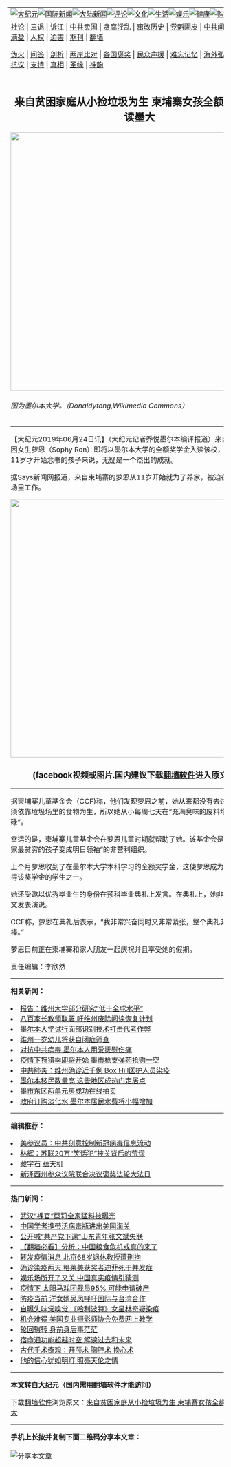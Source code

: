 <a name="1" id="1" target="_blank"></a><span id="1"></span>
<table align=center border="0"><tr><td colspan="2" VALIGN=TOP><a href="https://github.com/kimqea257/djy/blob/master/gb/nsc413.md#1"><img src="https://raw.githubusercontent.com/kimqea257/www/master/t/djy/1.jpg" title="大纪元"></a><a href="https://github.com/kimqea257/djy/blob/master/gb/n24hr.md#1"><img src="https://raw.githubusercontent.com/kimqea257/www/master/t/djy/3.jpg" title="国际新闻"></a><a href="https://github.com/kimqea257/djy/blob/master/gb/nsc413.md#1"><img src="https://raw.githubusercontent.com/kimqea257/www/master/t/djy/4.jpg" title="大陆新闻"></a><a href="https://github.com/kimqea257/djy/blob/master/gb/news392.md#1"><img src="https://raw.githubusercontent.com/kimqea257/www/master/t/djy/5.jpg" title="评论"></a><a href="https://github.com/kimqea257/djy/blob/master/gb/news2007.md#1"><img src="https://raw.githubusercontent.com/kimqea257/www/master/t/djy/6.jpg" title="文化"></a><a href="https://github.com/kimqea257/djy/blob/master/gb/news2008.md#1"><img src="https://raw.githubusercontent.com/kimqea257/www/master/t/djy/7.jpg" title="生活"></a><a href="https://github.com/kimqea257/djy/blob/master/gb/ncyule.md#1"><img src="https://raw.githubusercontent.com/kimqea257/www/master/t/djy/8.jpg" title="娱乐"></a><a href="https://github.com/kimqea257/djy/blob/master/gb/nsc1002.md#1"><img src="https://raw.githubusercontent.com/kimqea257/www/master/t/djy/9.jpg" title="健康"><a href="https://www.youlucky.com"><img src="https://raw.githubusercontent.com/kimqea257/www/master/t/djy/10.jpg" title="购物"></a><a href="https://donate.epochtimes.com/?utm_medium=epochtimes&utm_source=referral&utm_campaign=donate_button_djyarticleheader"><img src="https://raw.githubusercontent.com/kimqea257/www/master/t/djy/12.jpg" title="捐款"></a></td></tr>
<tr><td colspan="2" VALIGN=TOP><a target="_blank" href="https://github.com/kimqea257/djy/blob/master/gb/9p.md#1">社论</a> | <a target="_blank" href="https://github.com/kimqea257/djy/blob/master/gb/nf5657.md#1">三退</a> | <a target="_blank" href="https://github.com/kimqea257/djy/blob/master/gb/nf6124.md#1">诉江</a> | <a target="_blank" href="https://github.com/kimqea257/djy/blob/master/gb/nf1176117.md#1">中共卖国</a> | <a target="_blank" href="https://github.com/kimqea257/djy/blob/master/gb/nf5773.md#1">贪腐淫乱</a> | <a target="_blank" href="https://github.com/kimqea257/djy/blob/master/gb/nf1176115.md#1">窜改历史</a> | <a target="_blank" href="https://github.com/kimqea257/djy/blob/master/gb/nf1176107.md#1">党魁画皮</a> | <a target="_blank" href="https://github.com/kimqea257/djy/blob/master/gb/nf1320400.md#1">中共间谍</a> | <a target="_blank" href="https://github.com/kimqea257/djy/blob/master/gb/nf1176114.md#1">破坏传统</a> | <a target="_blank" href="https://github.com/kimqea257/ntdtv/blob/master/gb/prog447_1.md#1">恶贯满盈</a> | <a target="_blank" href="https://github.com/kimqea257/djy/blob/master/gb/ncid278.md#1">人权</a> | <a target="_blank" href="https://github.com/kimqea257/djy/blob/master/gb/nf1176111.md#1">迫害</a> | <a target="_blank" href="https://gitlab.com/szzdlab/mh-qikan/blob/master/README.md#1">期刊</a> | <a target="_blank" href="https://github.com/kimqea257/www/blob/master/README.md?zsrh#8">翻墙</a></p><p><a target="_blank" href="https://github.com/kimqea257/djy/blob/master/gb/nf5562.md#1">伪火</a> | <a target="_blank" href="https://github.com/kimqea257/djy/blob/master/gb/nf4378.md#1">问答</a> | <a target="_blank" href="https://github.com/kimqea257/djy/blob/master/gb/nf5792.md#1">剖析</a> | <a target="_blank" href="https://github.com/kimqea257/djy/blob/master/gb/nf5735.md#1">两岸比对</a> | <a target="_blank" href="https://github.com/kimqea257/djy/blob/master/gb/nf6119.md#1">各国褒奖</a> | <a target="_blank" href="https://github.com/kimqea257/djy/blob/master/gb/nf6120.md#1">民众声援</a> | <a target="_blank" href="https://github.com/kimqea257/djy/blob/master/gb/nf1188594.md#1">难忘记忆</a> | <a target="_blank" href="https://github.com/kimqea257/djy/blob/master/gb/nf3180.md#1">海外弘传</a> | <a target="_blank" href="https://github.com/kimqea257/djy/blob/master/gb/nf5410.md#1">万人上访</a> | <a target="_blank" href="https://github.com/kimqea257/ntdtv/blob/master/gb/prog1530_1.md#1">和平抗议</a> | <a target="_blank" href="https://github.com/kimqea257/djy/blob/master/gb/nf4386.md#1">支持</a> | <a target="_blank" href="https://github.com/kimqea257/djy/blob/master/gb/nf4389.md#1">真相</a> | <a target="_blank" href="https://github.com/kimqea257/djy/blob/master/gb/nf5790.md#1">圣缘</a> | <a target="_blank" href="https://github.com/kimqea257/djy/blob/master/gb/nf4786.md#1">神韵</a></td></tr>
<tr><td VALIGN=TOP width="626"><h2 align=center>来自贫困家庭从小捡垃圾为生 柬埔寨女孩全额奖学金入读墨大</h2>
<img width="600" src="https://i.epochtimes.com/assets/uploads/2019/01/University_of_Melbourne-600x400.jpg" />
<h6>图为墨尔本大学。（Donaldytong,Wikimedia Commons）
</h6>
<hr>
<p>【大纪元2019年06月24日讯】（大纪元记者乔悦墨尔本编译报道）来自<ahref="https://github.com/kimqea257/djy/blob/master/gb/tag/%E6%9F%AC%E5%9F%94%E5%AF%A8.md#1">柬埔寨</a>的贫困女生萝恩（Sophy Ron）即将以<ahref="https://github.com/kimqea257/djy/blob/master/gb/tag/%E5%A2%A8%E5%B0%94%E6%9C%AC%E5%A4%A7%E5%AD%A6.md#1">墨尔本大学</a>的<ahref="https://github.com/kimqea257/djy/blob/master/gb/tag/%E5%85%A8%E9%A2%9D%E5%A5%96%E5%AD%A6%E9%87%91.md#1">全额奖学金</a>入读该校，这对于一个从11岁才开始念书的孩子来说，无疑是一个杰出的成就。</p>
<p>据Says新闻网报道，来自<ahref="https://github.com/kimqea257/djy/blob/master/gb/tag/%E6%9F%AC%E5%9F%94%E5%AF%A8.md#1">柬埔寨</a>的萝恩从11岁开始就为了养家，被迫在金边的垃圾场里工作。</p>
<p><center><a style="border: none; overflow: hidden;" src=></a><img width="600" src="https://raw.githubusercontent.com/kimqea257/www/master/t/ntdtv/facebook.jpg" ><h3 align=center>(facebook视频或图片.国内建议下载<a href="https://github.com/kimqea257/www/blob/master/README.md#8">翻墙软件</a>进入原文观看)</h3><hr><a src="https://www.facebook.com/plugins/post.php?href=https%3A%2F%2Fwww.facebook.com%2Fcambodianchildrensfund%2Fphotos%2Fa.223363854359499%2F2640268722668988%2F%3Ftype%3D3&amp;width=600&amp;show_text=false&amp;height=497&amp;appId" width="600" b="497"></a></center>据<ahref="https://github.com/kimqea257/djy/blob/master/gb/tag/%E6%9F%AC%E5%9F%94%E5%AF%A8%E5%84%BF%E7%AB%A5%E5%9F%BA%E9%87%91%E4%BC%9A.md#1">柬埔寨儿童基金会</a>（CCF)称，他们发现萝恩之前，她从来都没有去过学校，并且必须依靠垃圾场里的食物为生，所以她从小每周七天在“充满臭味的废料堆里不停地忙碌”。</p>
<p>幸运的是，<ahref="https://github.com/kimqea257/djy/blob/master/gb/tag/%E6%9F%AC%E5%9F%94%E5%AF%A8%E5%84%BF%E7%AB%A5%E5%9F%BA%E9%87%91%E4%BC%9A.md#1">柬埔寨儿童基金会</a>在萝恩儿童时期就帮助了她。该基金会是一个旨在“将国家最贫穷的孩子变成明日领袖”的非营利组织。</p>
<p>上个月萝恩收到了在<ahref="https://github.com/kimqea257/djy/blob/master/gb/tag/%E5%A2%A8%E5%B0%94%E6%9C%AC%E5%A4%A7%E5%AD%A6.md#1">墨尔本大学</a>本科学习的<ahref="https://github.com/kimqea257/djy/blob/master/gb/tag/%E5%85%A8%E9%A2%9D%E5%A5%96%E5%AD%A6%E9%87%91.md#1">全额奖学金</a>，这使萝恩成为该组织首批获得该奖学金的学生之一。</p>
<p>她还受邀以优秀毕业生的身份在预科毕业典礼上发言。在典礼上，她非常自信地用英文发表演说。</p>
<p>CCF称，萝恩在典礼后表示，“我非常兴奋同时又非常紧张，整个典礼非常顺利而且很棒。”</p>
<p>萝恩目前正在柬埔寨和家人朋友一起庆祝并且享受她的假期。</p>
<p>责任编辑：李欣然</p>

<hr>


<strong>相关新闻：</strong>
<li><a href="https://github.com/kimqea257/djy/blob/master/gb/19/3/29/n11147914.md#1">报告：维州大学部分研究“低于全球水平”</a></li>
<li><a href="https://github.com/kimqea257/djy/blob/master/gb/19/5/21/n11269569.md#1">八百家长教师联署 吁维州废除阅读恢复计划</a></li>
<li><a href="https://github.com/kimqea257/djy/blob/master/gb/19/5/27/n11282291.md#1">墨尔本大学试行面部识别技术打击代考作弊</a></li>
<li><a href="https://github.com/kimqea257/djy/blob/master/gb/19/5/30/n11288786.md#1">维州一岁幼儿将获自闭症筛查</a></li>
<li><a href="https://github.com/kimqea257/djy/blob/master/gb/20/3/30/n11989924.md#1">对抗中共病毒 墨尔本人用爱抚慰伤痛</a></li>
<li><a href="https://github.com/kimqea257/djy/blob/master/gb/20/3/30/n11987603.md#1">疫情下狩猎季即将开始 墨市枪支弹药抢购一空</a></li>
<li><a href="https://github.com/kimqea257/djy/blob/master/gb/20/3/7/n11922895.md#1">中共肺炎：维州确诊近千例 Box Hill医护人员染疫</a></li>
<li><a href="https://github.com/kimqea257/djy/blob/master/gb/20/3/31/n11993354.md#1">墨尔本移民数量高 这些地区成热门定居点</a></li>
<li><a href="https://github.com/kimqea257/djy/blob/master/gb/20/3/31/n11993341.md#1">墨市东区两单元房成功在线拍卖</a></li>
<li><a href="https://github.com/kimqea257/djy/blob/master/gb/20/3/31/n11993328.md#1">政府订购淡化水 墨尔本居民水费将小幅增加</a></li>
<hr>


<strong>编辑推荐：</strong>
<li><a href="https://github.com/onzhi266/djy/blob/master/gb/20/2/22/n11887949.md#1">美参议员：中共刻意控制新冠病毒信息流动</a></li>
<li><a href="https://github.com/tsiac2612/djy/blob/master/gb/18/7/13/n10561691.md#1" target="_blank">林辉：苏联20万“笑话犯”被关背后的荒谬</a></li><li><a href="https://github.com/kimqea257/djy/blob/master/gb/14/6/9/n4173977.md?dfh#1" target="_blank">藏字石 蕴天机</a></li><li><a href="https://github.com/tsiac2612/djy/blob/master/gb/19/5/9/n11245885.md#1" target="_blank">新泽西州参众议院联合决议褒奖法轮大法日</a></li>
<hr>

<strong>热门新闻：</strong>
<li><a href="https://github.com/kimqea257/djy/blob/master/gb/20/3/31/n11992609.md#1">武汉“裸官”蔡莉全家猛料被曝光</a></li>
<li><a href="https://github.com/kimqea257/djy/blob/master/gb/20/3/31/n11992910.md#1">中国学者携带活病毒瓶进出美国海关</a></li>
<li><a href="https://github.com/kimqea257/djy/blob/master/gb/20/3/31/n11990026.md#1">公开喊“共产党下课”山东青年张文斌失联</a></li>
<li><a href="https://github.com/kimqea257/djy/blob/master/gb/20/3/31/n11990338.md#1">【翻墙必看】分析：中国粮食危机或真的来了</a></li>
<li><a href="https://github.com/kimqea257/djy/blob/master/gb/20/3/31/n11992077.md#1">转发疫情消息 北京68岁退休教授遭刑拘</a></li>
<li><a href="https://github.com/kimqea257/djy/blob/master/gb/20/3/30/n11989488.md#1">确诊染疫两天 格莱美获奖者迪菲死于并发症</a></li>
<li><a href="https://github.com/kimqea257/djy/blob/master/gb/20/3/30/n11989376.md#1">娱乐场所开了又关 中国真实疫情引猜测</a></li>
<li><a href="https://github.com/kimqea257/djy/blob/master/gb/20/4/1/n11994892.md#1">疫情下 太阳马戏团裁员95% 可能申请破产</a></li>
<li><a href="https://github.com/kimqea257/djy/blob/master/gb/20/4/1/n11994398.md#1">防疫当前 洋女婿吴凤呼吁国际与台湾合作</a></li>
<li><a href="https://github.com/kimqea257/djy/blob/master/gb/20/3/30/n11989161.md#1">自曝失味觉嗅觉 《哈利波特》女星林奇疑染疫</a></li>
<li><a href="https://github.com/kimqea257/djy/blob/master/gb/20/3/31/n11990591.md#1">机会难得 美国专业摄影师协会免费网上教学</a></li>
<li><a href="https://github.com/kimqea257/djy/blob/master/gb/20/3/29/n11986117.md#1">轮回辗转 身前身后事茫茫</a></li>
<li><a href="https://github.com/kimqea257/djy/blob/master/gb/20/3/26/n11978138.md#1">宿命通功能超越时空 解读过去和未来</a></li>
<li><a href="https://github.com/kimqea257/djy/blob/master/gb/20/3/12/n11935741.md#1">古代手术奇观：开颅术 胸腔术 换心术</a></li>
<li><a href="https://github.com/kimqea257/djy/blob/master/gb/20/3/19/n11955225.md#1">他的信心犹如明灯 照亮天伦之情</a></li>
<hr>

<strong>本文转自<a href="https://www.epochtimes.com">大纪元</a>（国内需用<a href="https://github.com/kimqea257/www/blob/master/README.md#8">翻墙软件</a>才能访问）</strong><p>下载<a href="https://github.com/kimqea257/www/blob/master/README.md#8">翻墙软件</a>浏览原文：<a href="https://www.epochtimes.com/gb/19/6/24/n11342021.htm">来自贫困家庭从小捡垃圾为生 柬埔寨女孩全额奖学金入读墨大</a></p><hr>

<strong>手机上长按并复制下面二维码分享本文章：</strong><br><br><img src="http://d1p1.ip.zn2.us/v.php?action=qrcode&url=https://github.com/kimqea257/djy/blob/master/gb/19/6/24/n11342021.md%231" title="分享本文章"></td><td VALIGN=TOP><a href="https://github.com/kimqea257/djy/blob/master/gb/16/1/21/n4622075.md?dfh#1" target="_blank"><img src="https://raw.githubusercontent.com/kimqea257/djy/master/gb/300/wei-f1.jpg" title="中共的伪火骗局"  alt="中共的伪火骗局"></a><br><a href="https://github.com/kimqea257/www/blob/master/README.md?dfh#9" target="_blank"><img src="https://raw.githubusercontent.com/kimqea257/djy/master/gb/300/yong-h.jpg" title="永恒的见证"  alt="永恒的见证"></a><br><a href="https://github.com/kimqea257/djy/blob/master/gb/13/9/29/n3974789.md?dfh#1" target="_blank"><img src="https://raw.githubusercontent.com/kimqea257/djy/master/gb/300/shang-lnz.jpg" title="善良女子被中共投男牢"  alt="善良女子被中共投男牢"></a><br><a href="https://github.com/kimqea257/djy/blob/master/gb/16/3/16/n4663449.md?dfh#1" target="_blank"><img src="https://raw.githubusercontent.com/kimqea257/djy/master/gb/300/huo-z3.jpg" title="警卫目击活摘器官"  alt="警卫目击活摘器官"></a><br><a href="https://github.com/kimqea257/djy/blob/master/gb/16/8/7/n8177641.md?dfh#1" target="_blank"><img src="https://raw.githubusercontent.com/kimqea257/djy/master/gb/300/huo-z4.jpg" title="证人描述活摘恐怖"  alt="证人描述活摘恐怖"></a><br><a href="https://github.com/kimqea257/djy/blob/master/gb/10/4/19/n2881569.md?dfh#1" target="_blank"><img src="https://raw.githubusercontent.com/kimqea257/djy/master/gb/300/huo-z1.jpg" title="揭开活摘器官黑幕"  alt="揭开活摘器官黑幕"></a><br><a href="https://github.com/kimqea257/djy/blob/master/gb/10/11/7/n3077476.md?dfh#1" target="_blank"><img src="https://raw.githubusercontent.com/kimqea257/djy/master/gb/300/ma-ks.jpg" title="马克思的成魔之路"  alt="马克思的成魔之路"></a><br><a href="https://github.com/kimqea257/djy/blob/master/gb/14/6/9/n4173977.md?dfh#1" target="_blank"><img src="https://raw.githubusercontent.com/kimqea257/djy/master/gb/300/chang-zs.jpg" title="藏字石 蕴天机"  alt="藏字石 蕴天机"></a><br><a href="https://github.com/kimqea257/djy/blob/master/gb/18/5/10/n10381511.md?dfh#1" target="_blank"><img src="https://raw.githubusercontent.com/kimqea257/djy/master/gb/300/st1.jpg" title="关注3亿人三退"  alt="关注3亿人三退"></a><br><a href="https://github.com/kimqea257/djy/blob/master/gb/18/3/21/n10237682.md?dfh#1" target="_blank"><img src="https://raw.githubusercontent.com/kimqea257/djy/master/gb/300/jie-t.jpg" title="解体中共复兴中华"  alt="解体中共复兴中华"></a><br><a href="https://github.com/kimqea257/djy/blob/master/gb/9/2/9/n2422991.md?dfh#1" target="_blank"><img src="https://raw.githubusercontent.com/kimqea257/djy/master/gb/300/gao-zs.jpg" title="中共迫害良心律师"  alt="中共迫害良心律师"></a><br><a href="https://github.com/kimqea257/djy/blob/master/gb/18/12/9/n10900044.md?dfh#1" target="_blank"><img src="https://raw.githubusercontent.com/kimqea257/djy/master/gb/300/sj1.jpg" title="303万人举报江泽民"  alt="303万人举报江泽民"></a><br><a href="https://github.com/kimqea257/djy/blob/master/gb/18/8/28/n10672014.md?dfh#1" target="_blank"><img src="https://raw.githubusercontent.com/kimqea257/djy/master/gb/300/sj2.jpg" title="这些官员为何起诉江泽民"  alt="这些官员为何起诉江泽民"></a><br><a href="https://github.com/kimqea257/djy/blob/master/gb/8/12/18/n2367165.md?dfh#1" target="_blank"><img src="https://raw.githubusercontent.com/kimqea257/djy/master/gb/300/liangan.jpg" title="海峡两岸的强烈对比"  alt="海峡两岸的强烈对比"></a><br><a href="https://github.com/kimqea257/djy/blob/master/gb/15/12/10/n4593139.md?dfh#1" target="_blank"><img src="https://raw.githubusercontent.com/kimqea257/djy/master/gb/300/jia-ndzl.jpg" title="加拿大总理的贺信"  alt="加拿大总理的贺信"></a><br><a href="https://github.com/kimqea257/djy/blob/master/gb/11/6/17/n3289382.md?dfh#1" target="_blank"><img src="https://raw.githubusercontent.com/kimqea257/djy/master/gb/300/xiao-wd.jpg" title="探寻真相兼听则明"  alt="探寻真相兼听则明"></a><br><a href="https://github.com/kimqea257/djy/blob/master/gb/18/10/27/n10812623.md?dfh#1" target="_blank"><img src="https://raw.githubusercontent.com/kimqea257/djy/master/gb/300/yindu.jpg" title="印度媒体报道东方"  alt="印度媒体报道东方"></a><br><a href="https://github.com/kimqea257/djy/blob/master/gb/18/6/9/n10469652.md?dfh#1" target="_blank"><img src="https://raw.githubusercontent.com/kimqea257/djy/master/gb/300/xie-j.jpg" title="不一样的海外校园"  alt="不一样的海外校园"></a><br><a href="https://github.com/kimqea257/djy/blob/master/gb/7/4/5/n1669415.md?dfh#1" target="_blank"><img src="https://raw.githubusercontent.com/kimqea257/djy/master/gb/300/li-up.jpg" title="从大师到徒弟的传奇"  alt="从大师到徒弟的传奇"></a><br><a href="https://github.com/kimqea257/djy/blob/master/gb/17/5/26/n9191512.md?dfh#1" target="_blank"><img src="https://raw.githubusercontent.com/kimqea257/djy/master/gb/300/zfl2.jpg" title="亿万人与东方一本奇书"  alt="亿万人与东方一本奇书"></a><br><a href="https://github.com/kimqea257/djy/blob/master/gb/13/11/27/n4020290.md?dfh#1" target="_blank"><img src="https://raw.githubusercontent.com/kimqea257/djy/master/gb/300/zhen-h.jpg" title="大陆见不到的震撼场面"  alt="大陆见不到的震撼场面"></a><br><a href="https://github.com/kimqea257/djy/blob/master/gb/15/7/17/n4482910.md?dfh#1" target="_blank"><img src="https://raw.githubusercontent.com/kimqea257/djy/master/gb/300/dalu-sk.jpg" title="人心向善 大陆当初盛况"  alt="人心向善 大陆当初盛况"></a><br><a href="https://github.com/kimqea257/djy/blob/master/gb/19/1/5/n10955468.md?dfh#1" target="_blank"><img src="https://raw.githubusercontent.com/kimqea257/djy/master/gb/300/zfl1.jpg" title="追寻真理 这书讲什么"  alt="追寻真理 这书讲什么"></a><br><a href="https://github.com/kimqea257/www/blob/master/README.md?dfh#1" target="_blank"><img src="https://raw.githubusercontent.com/kimqea257/djy/master/gb/300/fq1.jpg" title="下载免费翻墙软件"  alt="下载免费翻墙软件"></a><br></td></tr></table>
